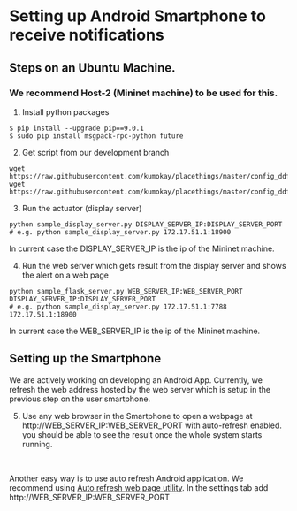 # Setting up Android Smartphone to receive notifications


## Steps on an Ubuntu Machine.
### We recommend Host-2 (Mininet machine) to be used for this. 

1. Install python packages
```
$ pip install --upgrade pip==9.0.1
$ sudo pip install msgpack-rpc-python future
```

2. Get script from our development branch
```
wget https://raw.githubusercontent.com/kumokay/placethings/master/config_ddflow_demo/sample_display_server.py
wget https://raw.githubusercontent.com/kumokay/placethings/master/config_ddflow_demo/sample_flask_server.py
```

3. Run the actuator (display server)
```
python sample_display_server.py DISPLAY_SERVER_IP:DISPLAY_SERVER_PORT
# e.g. python sample_display_server.py 172.17.51.1:18900
```
In current case the DISPLAY_SERVER_IP is the ip of the Mininet machine.

4. Run the web server which gets result from the display server and shows the alert on a web page
```
python sample_flask_server.py WEB_SERVER_IP:WEB_SERVER_PORT DISPLAY_SERVER_IP:DISPLAY_SERVER_PORT
# e.g. python sample_display_server.py 172.17.51.1:7788 172.17.51.1:18900
```

In current case the WEB_SERVER_IP is the ip of the Mininet machine.

## Setting up the Smartphone
We are actively working on developing an Android App. Currently, we refresh the web address hosted by the
web server which is setup in the previous step on the user smartphone.

5. Use any web browser in the Smartphone to open a webpage at http://WEB_SERVER_IP:WEB_SERVER_PORT with auto-refresh enabled. you should be able to see the result once the whole system starts running.
<br/>

Another easy way is to use auto refresh Android application. We recommend using [Auto refresh web page utility](https://play.google.com/store/apps/details?id=com.murgoo.autowebpagerefresh). In the settings tab add http://WEB_SERVER_IP:WEB_SERVER_PORT 
